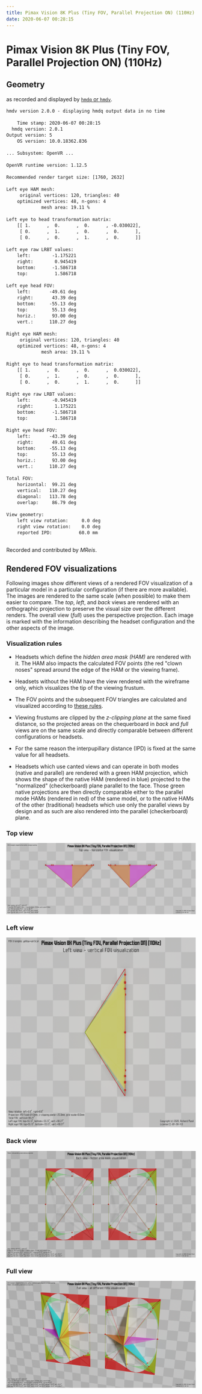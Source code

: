 ```yaml
---
title: Pimax Vision 8K Plus (Tiny FOV, Parallel Projection ON) (110Hz)
date: 2020-06-07 00:28:15
---
```

# Pimax Vision 8K Plus (Tiny FOV, Parallel Projection ON) (110Hz)

## Geometry

as recorded and displayed by [`hmdq` or `hmdv`](https://github.com/risa2000/hmdq).
```
hmdv version 2.0.0 - displaying hmdq output data in no time

    Time stamp: 2020-06-07 00:28:15
  hmdq version: 2.0.1
Output version: 5
    OS version: 10.0.18362.836

... Subsystem: OpenVR ...

OpenVR runtime version: 1.12.5

Recommended render target size: [1760, 2632]

Left eye HAM mesh:
     original vertices: 120, triangles: 40
    optimized vertices: 48, n-gons: 4
             mesh area: 19.11 %

Left eye to head transformation matrix:
    [[ 1.      ,  0.      ,  0.      , -0.030022],
     [ 0.      ,  1.      ,  0.      ,  0.      ],
     [ 0.      ,  0.      ,  1.      ,  0.      ]]

Left eye raw LRBT values:
    left:        -1.175221
    right:        0.945419
    bottom:      -1.586718
    top:          1.586718

Left eye head FOV:
    left:       -49.61 deg
    right:       43.39 deg
    bottom:     -55.13 deg
    top:         55.13 deg
    horiz.:      93.00 deg
    vert.:      110.27 deg

Right eye HAM mesh:
     original vertices: 120, triangles: 40
    optimized vertices: 48, n-gons: 4
             mesh area: 19.11 %

Right eye to head transformation matrix:
    [[ 1.      ,  0.      ,  0.      ,  0.030022],
     [ 0.      ,  1.      ,  0.      ,  0.      ],
     [ 0.      ,  0.      ,  1.      ,  0.      ]]

Right eye raw LRBT values:
    left:        -0.945419
    right:        1.175221
    bottom:      -1.586718
    top:          1.586718

Right eye head FOV:
    left:       -43.39 deg
    right:       49.61 deg
    bottom:     -55.13 deg
    top:         55.13 deg
    horiz.:      93.00 deg
    vert.:      110.27 deg

Total FOV:
    horizontal:  99.21 deg
    vertical:   110.27 deg
    diagonal:   113.78 deg
    overlap:     86.79 deg

View geometry:
    left view rotation:     0.0 deg
    right view rotation:    0.0 deg
    reported IPD:          60.0 mm


```
Recorded and contributed by _MReis_.

## Rendered FOV visualizations

Following images show different views of a rendered FOV visualization of a
particular model in a particular configuration (if there are more available).
The images are rendered to the same scale (when possible) to make them easier
to compare. The _top_, _left_, and _back_ views are rendered with an
orthographic projection to preserve the visual size over the different renders.
The overall view (_full_) uses the perspective projection. Each image is marked
with the information describing the headset configuration and the other aspects
of the image.

### Visualization rules

* Headsets which define the _hidden area mask (HAM)_ are rendered with it. The
  HAM also impacts the calculated FOV points (the red "clown noses" spread
  around the edge of the HAM or the viewing frame).

* Headsets without the HAM have the view rendered with the wireframe only, which
  visualizes the tip of the viewing frustum.

* The FOV points and the subsequent FOV triangles are calculated and visualized
  according to [these
  rules](https://risa2000.github.io/vrdocs/docs/hmd_fov_calculation).

* Viewing frustums are clipped by the _z-clipping plane_ at the same fixed
  distance, so the projected areas on the chequerboard in _back_ and _full_
  views are on the same scale and directly comparable between different
  configurations or headsets.

* For the same reason the interpupillary distance (IPD) is fixed at the same
  value for all headsets.

* Headsets which use canted views and can operate in both modes (native and
  parallel) are rendered with a green HAM projection, which shows the shape of
  the native HAM (rendered in blue) projected to the "normalized"
  (checkerboard) plane parallel to the face. Those green native projections are
  then directly comparable either to the parallel mode HAMs (rendered in red)
  of the same model, or to the native HAMs of the other (traditional) headsets
  which use only the parallel views by design and as such are also rendered
  into the parallel (checkerboard) plane.

### Top view
[![Pimax Vision 8K Plus (Tiny FOV, Parallel Projection ON) (110Hz) - top view](../images/PimaxVision8KPlus_Tiny_PP_110Hz_top.dmx.png)](../images/PimaxVision8KPlus_Tiny_PP_110Hz_top.dmx.png)

### Left view
[![Pimax Vision 8K Plus (Tiny FOV, Parallel Projection ON) (110Hz) - left view](../images/PimaxVision8KPlus_Tiny_PP_110Hz_left.dmx.png)](../images/PimaxVision8KPlus_Tiny_PP_110Hz_left.dmx.png)

### Back view
[![Pimax Vision 8K Plus (Tiny FOV, Parallel Projection ON) (110Hz) - back view](../images/PimaxVision8KPlus_Tiny_PP_110Hz_back.dmx.png)](../images/PimaxVision8KPlus_Tiny_PP_110Hz_back.dmx.png)

### Full view
[![Pimax Vision 8K Plus (Tiny FOV, Parallel Projection ON) (110Hz) - full view](../images/PimaxVision8KPlus_Tiny_PP_110Hz_over.dmx.png)](../images/PimaxVision8KPlus_Tiny_PP_110Hz_over.dmx.png)


